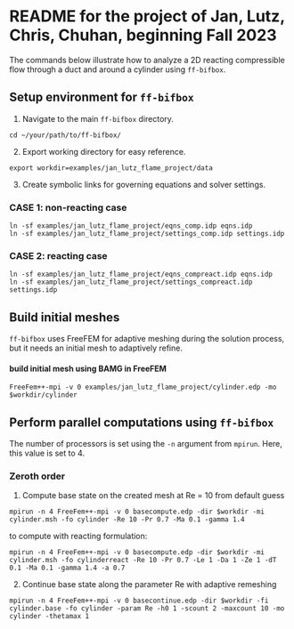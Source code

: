 # README for the project of Jan, Lutz, Chris, Chuhan, beginning Fall 2023

The commands below illustrate how to analyze a 2D reacting compressible flow through a duct and around a cylinder using `ff-bifbox`.

## Setup environment for `ff-bifbox`
1. Navigate to the main `ff-bifbox` directory.
```
cd ~/your/path/to/ff-bifbox/
```
2. Export working directory for easy reference.
```
export workdir=examples/jan_lutz_flame_project/data
```
3. Create symbolic links for governing equations and solver settings.
### CASE 1: non-reacting case
```
ln -sf examples/jan_lutz_flame_project/eqns_comp.idp eqns.idp
ln -sf examples/jan_lutz_flame_project/settings_comp.idp settings.idp
```
### CASE 2: reacting case
```
ln -sf examples/jan_lutz_flame_project/eqns_compreact.idp eqns.idp
ln -sf examples/jan_lutz_flame_project/settings_compreact.idp settings.idp
```

## Build initial meshes
`ff-bifbox` uses FreeFEM for adaptive meshing during the solution process, but it needs an initial mesh to adaptively refine.
#### build initial mesh using BAMG in FreeFEM
```
FreeFem++-mpi -v 0 examples/jan_lutz_flame_project/cylinder.edp -mo $workdir/cylinder
```

## Perform parallel computations using `ff-bifbox`
The number of processors is set using the `-n` argument from `mpirun`. Here, this value is set to 4.
### Zeroth order
1. Compute base state on the created mesh at Re = 10 from default guess
```
mpirun -n 4 FreeFem++-mpi -v 0 basecompute.edp -dir $workdir -mi cylinder.msh -fo cylinder -Re 10 -Pr 0.7 -Ma 0.1 -gamma 1.4
```
 to compute with reacting formulation:
```
mpirun -n 4 FreeFem++-mpi -v 0 basecompute.edp -dir $workdir -mi cylinder.msh -fo cylinderreact -Re 10 -Pr 0.7 -Le 1 -Da 1 -Ze 1 -dT 0.1 -Ma 0.1 -gamma 1.4 -a 0.7
```

2. Continue base state along the parameter Re with adaptive remeshing
```
mpirun -n 4 FreeFem++-mpi -v 0 basecontinue.edp -dir $workdir -fi cylinder.base -fo cylinder -param Re -h0 1 -scount 2 -maxcount 10 -mo cylinder -thetamax 1
```
